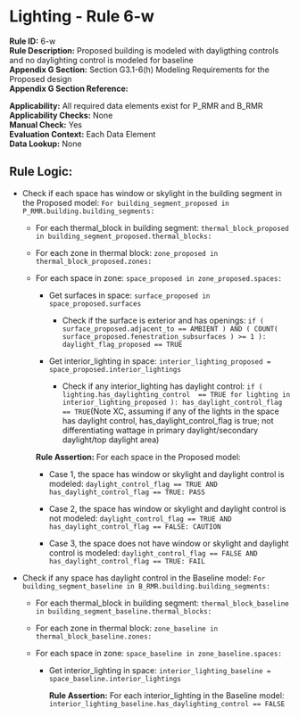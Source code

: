 
# Lighting - Rule 6-w

**Rule ID:** 6-w  
**Rule Description:** Proposed building is modeled with dayligthing controls and no daylighting control is modeled for baseline  
**Appendix G Section:** Section G3.1-6(h) Modeling Requirements for the Proposed design  
**Appendix G Section Reference:**  

**Applicability:** All required data elements exist for P_RMR and B_RMR  
**Applicability Checks:** None  
**Manual Check:** Yes  
**Evaluation Context:** Each Data Element  
**Data Lookup:** None  
## Rule Logic: 

- Check if each space has window or skylight in the building segment in the Proposed model: ```For building_segment_proposed in P_RMR.building.building_segments:```  

  - For each thermal_block in building segment: ```thermal_block_proposed in building_segment_proposed.thermal_blocks:```

  - For each zone in thermal block: ```zone_proposed in thermal_block_proposed.zones:```

  - For each space in zone: ```space_proposed in zone_proposed.spaces:```  

    - Get surfaces in space: ```surface_proposed in space_proposed.surfaces```  

      - Check if the surface is exterior and has openings: ```if ( surface_proposed.adjacent_to == AMBIENT ) AND ( COUNT( surface_proposed.fenestration_subsurfaces ) >= 1 ): daylight_flag_proposed == TRUE```  

    - Get interior_lighting in space: ```interior_lighting_proposed = space_proposed.interior_lightings```  

      - Check if any interior_lighting has daylight control: ```if ( lighting.has_daylighting_control  == TRUE for lighting in interior_lighting_proposed ): has_daylight_control_flag == TRUE```(Note XC, assuming if any of the lights in the space has daylight control, has_daylight_control_flag is true; not differentiating wattage in primary daylight/secondary daylight/top daylight area)  

    **Rule Assertion:** For each space in the Proposed model:  

    - Case 1, the space has window or skylight and daylight control is modeled: ```daylight_control_flag == TRUE AND has_daylight_control_flag == TRUE: PASS```  

    - Case 2, the space has window or skylight and daylight control is not modeled:  ```daylight_control_flag == TRUE AND has_daylight_control_flag == FALSE: CAUTION```

    - Case 3, the space does not have window or skylight and daylight control is modeled: ```daylight_control_flag == FALSE AND has_daylight_control_flag == TRUE: FAIL```

- Check if any space has daylight control in the Baseline model: ```For building_segment_baseline in B_RMR.building.building_segments:```  

  - For each thermal_block in building segment: ```thermal_block_baseline in building_segment_baseline.thermal_blocks:```

  - For each zone in thermal block: ```zone_baseline in thermal_block_baseline.zones:```

  - For each space in zone: ```space_baseline in zone_baseline.spaces:```  

    - Get interior_lighting in space: ```interior_lighting_baseline = space_baseline.interior_lightings```  

      **Rule Assertion:** For each interior_lighting in the Baseline model: ```interior_lighting_baseline.has_daylighting_control == FALSE```  
